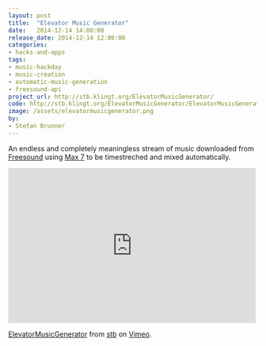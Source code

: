 ```yaml
---
layout: post
title:  "Elevator Music Generator"
date:   2014-12-14 14:00:00
release_date: 2014-12-14 12:00:00
categories: 
- hacks-and-apps
tags:
- music-hackday 
- music-creation
- automatic-music-generation
- freesound-api 
project_url: http://stb.klingt.org/ElevatorMusicGenerator/
code: http://stb.klingt.org/ElevatorMusicGenerator/ElevatorMusicGenerator.zip
image: /assets/elevatormusicgenerator.png
by: 
- Stefan Brunner
---
```


An endless and completely meaningless stream of music downloaded from [Freesound](http://www.freesound.org) using [Max 7](https://cycling74.com/max7/) to be timestreched and mixed automatically.

<iframe src="https://player.vimeo.com/video/114469427" width="500" height="313" frameborder="0" webkitallowfullscreen mozallowfullscreen allowfullscreen></iframe> <p><a href="https://vimeo.com/114469427">ElevatorMusicGenerator</a> from <a href="https://vimeo.com/ooostbooo">stb</a> on <a href="https://vimeo.com">Vimeo</a>.</p>
